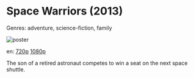 # Space Warriors (2013)

Genres: adventure, science-fiction, family

![poster](http://image.tmdb.org/t/p/w500/56mvfh550R8H8VMdSHNK3flPo6u.jpg)

en:
  [720p](magnet:?xt=urn:btih:C728C9FFEA89B1B5BFF320975AA39F26A564445C&tr=udp://glotorrents.pw:6969/announce&tr=udp://tracker.opentrackr.org:1337/announce&tr=udp://torrent.gresille.org:80/announce&tr=udp://tracker.openbittorrent.com:80&tr=udp://tracker.coppersurfer.tk:6969&tr=udp://tracker.leechers-paradise.org:6969&tr=udp://p4p.arenabg.ch:1337&tr=udp://tracker.internetwarriors.net:1337)
  [1080p](magnet:?xt=urn:btih:96F1D716145D619DEDDBE776CF7D9AC611D6CBEC&tr=udp://glotorrents.pw:6969/announce&tr=udp://tracker.opentrackr.org:1337/announce&tr=udp://torrent.gresille.org:80/announce&tr=udp://tracker.openbittorrent.com:80&tr=udp://tracker.coppersurfer.tk:6969&tr=udp://tracker.leechers-paradise.org:6969&tr=udp://p4p.arenabg.ch:1337&tr=udp://tracker.internetwarriors.net:1337)
  


The son of a retired astronaut competes to win a seat on the next space shuttle.